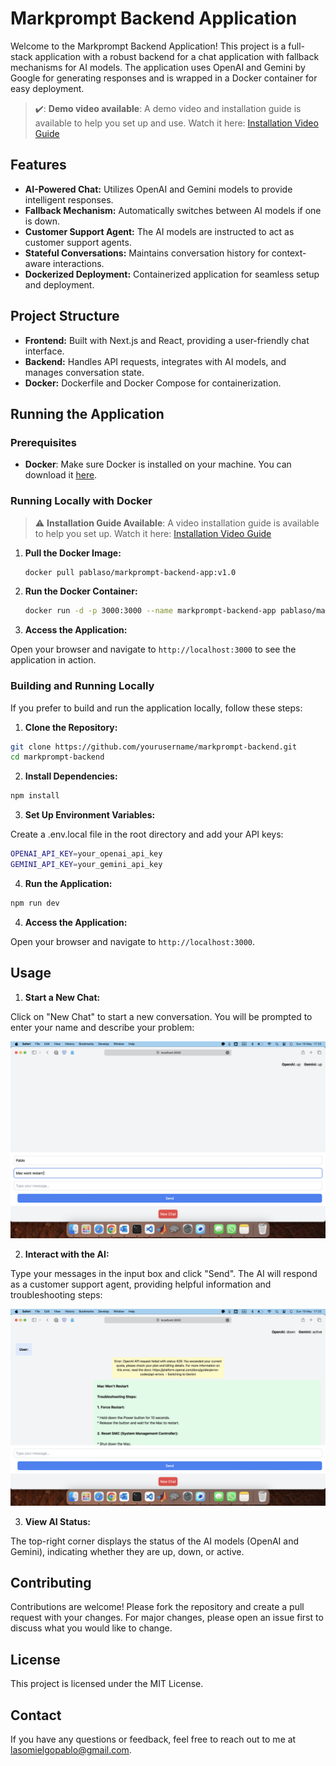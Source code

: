 # Markprompt Backend Application

Welcome to the Markprompt Backend Application! This project is a full-stack application with a robust backend for a chat application with fallback mechanisms for AI models. The application uses OpenAI and Gemini by Google for generating responses and is wrapped in a Docker container for easy deployment.


> ✔️: **Demo video available**: A demo video and installation guide is available to help you set up and use. Watch it here: [Installation Video Guide](https://youtu.be/RBxX8LdbsUI)



## Features

- **AI-Powered Chat:** Utilizes OpenAI and Gemini models to provide intelligent responses.
- **Fallback Mechanism:** Automatically switches between AI models if one is down.
- **Customer Support Agent:** The AI models are instructed to act as customer support agents.
- **Stateful Conversations:** Maintains conversation history for context-aware interactions.
- **Dockerized Deployment:** Containerized application for seamless setup and deployment.

## Project Structure

- **Frontend:** Built with Next.js and React, providing a user-friendly chat interface.
- **Backend:** Handles API requests, integrates with AI models, and manages conversation state.
- **Docker:** Dockerfile and Docker Compose for containerization.

## Running the Application

### Prerequisites

- **Docker**: Make sure Docker is installed on your machine. You can download it [here](https://www.docker.com/get-started).

### Running Locally with Docker

> :warning: **Installation Guide Available**: A video installation guide is available to help you set up. Watch it here: [Installation Video Guide](https://youtu.be/RBxX8LdbsUI)

1. **Pull the Docker Image:**

   ```bash
   docker pull pablaso/markprompt-backend-app:v1.0
   ```
2. **Run the Docker Container:**
   ```bash
   docker run -d -p 3000:3000 --name markprompt-backend-app pablaso/markprompt-backend-app:v1.0
   ```

3. **Access the Application:**

Open your browser and navigate to ```http://localhost:3000``` to see the application in action.


### Building and Running Locally
If you prefer to build and run the application locally, follow these steps:

1. **Clone the Repository:**

```bash
git clone https://github.com/yourusername/markprompt-backend.git
cd markprompt-backend
```

2. **Install Dependencies:**

```bash
npm install
```

3. **Set Up Environment Variables:**

Create a .env.local file in the root directory and add your API keys:

```bash
OPENAI_API_KEY=your_openai_api_key
GEMINI_API_KEY=your_gemini_api_key
```

4. **Run the Application:**

```bash
npm run dev
```

4. **Access the Application:**

Open your browser and navigate to ```http://localhost:3000```.


## Usage
1. **Start a New Chat:**

Click on "New Chat" to start a new conversation. You will be prompted to enter your name and describe your problem:

![GUI_start](imgs/GUI_start.png)

2. **Interact with the AI:**

Type your messages in the input box and click "Send". The AI will respond as a customer support agent, providing helpful information and troubleshooting steps:

![GUI_chat](imgs/GUI_chat.png)

3. **View AI Status:**

The top-right corner displays the status of the AI models (OpenAI and Gemini), indicating whether they are up, down, or active.

## Contributing
Contributions are welcome! Please fork the repository and create a pull request with your changes. For major changes, please open an issue first to discuss what you would like to change.

## License
This project is licensed under the MIT License.

## Contact
If you have any questions or feedback, feel free to reach out to me at lasomielgopablo@gmail.com.




   

